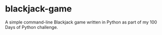 # blackjack-game
A simple command-line Blackjack game written in Python as part of my 100 Days of Python challenge.
